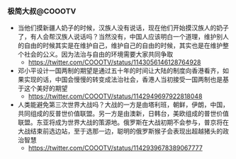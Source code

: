 ### 极简大叔@COOOTV
- 当他们摸新疆人奶子的时候，汉族人没有说话，现在他们开始摸汉族人的奶子了，有人会帮汉族人说话吗？当然没有，中国人应该明白一个道理，维护别人的自由的时候其实是在维护自己，维护自己的自由的时候，其实也是在维护整个社会的公义。因为法治与自由的环境需要大家共同争取
  - https://twitter.com/COOOTV/status/1143056146128764928
- 邓小平设计一国两制的期望是通过五十年的时间让大陆的制度向香港看齐，如果实现的话，中国会慢慢的转变成法治社会，香港人当初接受一国两制也是基于这个美好的期望
  - https://twitter.com/COOOTV/status/1142949697922818048
- 人类能避免第三次世界大战吗？大战的一方是由塔利班，朝鲜，伊朗，中国，共同组成的反普世价值联盟。另一方是由澳新，日韩台，美欧组成的普世价值联盟。东亚将成为世界大战的策源地。俄罗斯在大战初期不会参与，普京将在大战结束前选边站，至于选那一边，聪明的俄罗斯猴子会表现出超越猪头的政治智慧
  - https://twitter.com/COOOTV/status/1142939678389067777